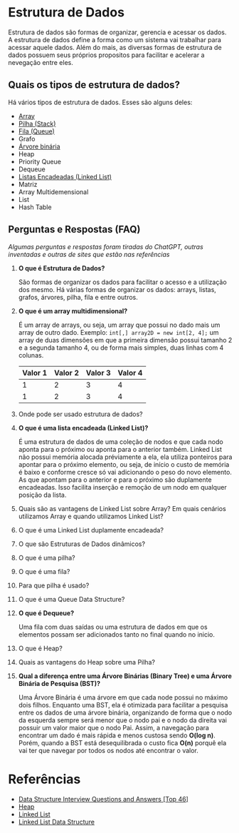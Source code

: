 # Estrutura de Dados

Estrutura de dados são formas de organizar, gerencia e acessar os dados. A estrutura de dados define a forma como um sistema vai trabalhar para acessar aquele dados. Além do mais, as diversas formas de estrutura de dados possuem seus próprios propositos para facilitar e acelerar a nevegação entre eles.

## Quais os tipos de estrutura de dados?

Há vários tipos de estrutura de dados. Esses são alguns deles:

- [Array](/PT-BR/Programacao/EstruturaDeDados/array.md)
- [Pilha (Stack)](/PT-BR/Programacao/EstruturaDeDados/pilha.md)
- [Fila (Queue)](/PT-BR/Programacao/EstruturaDeDados/fila.md)
- Grafo
- [Árvore binária](/PT-BR/Programacao/EstruturaDeDados/arvorebinaria.md)
- Heap
- Priority Queue
- Dequeue
- [Listas Encadeadas (Linked List)](/PT-BR/Programacao/EstruturaDeDados/linkedlist.md)
- Matriz
- Array Multidemensional
- List
- Hash Table

## Perguntas e Respostas (FAQ)

_Algumas perguntas e respostas foram tiradas do ChatGPT, outras inventadas e outras de sites que estão nas referências_

1. **O que é Estrutura de Dados?**

    São formas de organizar os dados para facilitar o acesso e a utilização dos mesmo. Há várias formas de organizar os dados: arrays, listas, grafos, árvores, pilha, fila e entre outros.

1. **O que é um array multidimensional?**

    É um array de arrays, ou seja, um array que possui no dado mais um array de outro dado. Exemplo: ```int[,] array2D = new int[2, 4];``` um array de duas dimensões em que a primeira dimensão possui tamanho 2 e a segunda tamanho 4, ou de forma mais simples, duas linhas com 4 colunas.

    | Valor 1 | Valor 2 | Valor 3 | Valor 4
    | -------- | ------- | -------- | ------- |
    | 1 | 2 | 3 | 4 |
    | 1 | 2 | 3 | 4 |

1. Onde pode ser usado estrutura de dados?
1. **O que é uma lista encadeada (Linked List)?**

    É uma estrutura de dados de uma coleção de nodos e que cada nodo aponta para o próximo ou aponta para o anterior também. Linked List não possui memória alocada préviamente a ela, ela utiliza ponteiros para apontar para o próximo elemento, ou seja, de início o custo de memória é baixo e conforme cresce só vai adicionando o peso do novo elemento. As que apontam para o anterior e para o próximo são duplamente encadeadas. Isso facilita inserção e remoção de um nodo em qualquer posição da lista.

1. Quais são as vantagens de Linked List sobre Array? Em quais cenários utilizamos Array e quando utilizamos Linked List?
1. O que é uma Linked List duplamente encadeada?
1. O que são Estruturas de Dados dinâmicos?
1. O que é uma pilha?
1. O que é uma fila?
1. Para que pilha é usado?
1. O que é uma Queue Data Structure?
1. **O que é Dequeue?**

    Uma fila com duas saídas ou uma estrutura de dados em que os elementos possam ser adicionados tanto no final quando no inicio.

1. O que é Heap?
1. Quais as vantagens do Heap sobre uma Pilha?
1. **Qual a diferença entre uma Árvore Binárias (Binary Tree) e uma Árvore Binária de Pesquisa (BST)?**
    
    Uma Árvore Binária é uma árvore em que cada node possui no máximo dois filhos. Enquanto uma BST, ela é otimizada para facilitar a pesquisa entre os dados de uma árvore binária, organizando de forma que o nodo da esquerda sempre será menor que o nodo pai e o nodo da direita vai possuir um valor maior que o nodo Pai. Assim, a navegação para encontrar um dado é mais rápida e menos custosa sendo **O(log n)**. Porém, quando a BST está desequilibrada o custo fica **O(n)** porquê ela vai ter que navegar por todos os nodos até encontrar o valor.

# Referências

- [Data Structure Interview Questions and Answers [Top 46]](https://www.simplilearn.com/data-structure-interview-questions-and-answers-article)
- [Heap](https://pt.wikipedia.org/wiki/Heap)
- [Linked List](https://en.wikipedia.org/wiki/Linked_list)
- [Linked List Data Structure](https://www.geeksforgeeks.org/data-structures/linked-list/)